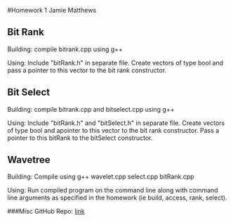 #Homework 1
Jamie Matthews

## Bit Rank
Building: compile bitrank.cpp using g++

Using: Include "bitRank.h" in separate file. Create vectors of type bool and pass a pointer to this vector to the bit rank constructor.

## Bit Select
Building: compile bitrank.cpp and bitselect.cpp using g++

Using: Include "bitRank.h" and "bitSelect.h" in separate file. Create vectors of type bool and apointer to this vector to the bit rank constructor. Pass a pointer to this bitRank to the bitSelect constructor.

## Wavetree
Building: Compile using g++ wavelet.cpp select.cpp bitRank.cpp

Using: Run compiled program on the command line along with command line arguments as specified in the homework (ie build, access, rank, select).

###Misc
GitHub Repo: [link](https://github.com/jamiematthews1/858DHW1)